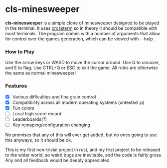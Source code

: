 # cls-minesweeper

**cls-minesweeper** is a simple clone of minesweeper designed to be played in the terminal. It uses [crossterm](https://github.com/crossterm-rs/crossterm) so in theory it should be compatible with most terminals. The program comes with a number of arguments that allow for control over the games generation, which can be viewed with *--help*.

### How to Play

Use the arrow keys or WASD to move the cursor around. Use Q to uncover, and E to flag. Use CTRL+Q or ESC to exit the game. All rules are otherwise the same as normal minesweeper!

### Features

- [x] Various difficulties and fine grain control
- [x] Compatibility across all modern operating systems (untested :p)
- [x] Fun colors
- [ ] Local high score record
- [ ] Leaderboards(?)
- [ ] Key remaping/configuration changing

No promises that any of this will ever get added, but no ones going to use this anyways, so it should be ok.

This is my first non-trivial project in rust, and my first project to be released to the wider world, so weird bugs are inevitable, and the code is fairly gross. Any and all feedback would be deeply appreciated.